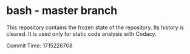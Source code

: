 # bash - master branch

This repository contains the frozen state of the repository.
Its history is cleared. It is used only for static code
analysis with Codacy.

Commit Time: 1715226708